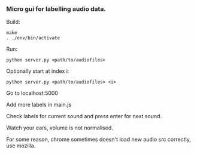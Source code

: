 ### Micro gui for labelling audio data.

Build:

```
make
. ./env/bin/activate
```

Run:

```
python server.py <path/to/audiofiles>
```

Optionally start at index i:
```
python server.py <path/to/audiofiles> <i>
```

Go to localhost:5000

Add more labels in main.js

Check labels for current sound and press enter for next sound.

Watch your ears, volume is not normalised.

For some reason, chrome sometimes doesn't load new audio src correctly, use mozilla.
